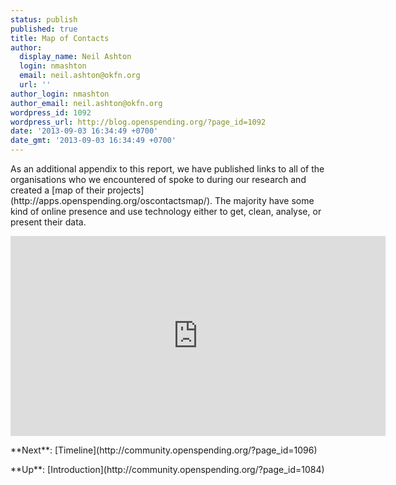 ```yaml
---
status: publish
published: true
title: Map of Contacts
author:
  display_name: Neil Ashton
  login: nmashton
  email: neil.ashton@okfn.org
  url: ''
author_login: nmashton
author_email: neil.ashton@okfn.org
wordpress_id: 1092
wordpress_url: http://blog.openspending.org/?page_id=1092
date: '2013-09-03 16:34:49 +0700'
date_gmt: '2013-09-03 16:34:49 +0700'
---
```

<p>As an additional appendix to this report, we have published links to all of the organisations who we encountered of spoke to during our research and created a [map of their projects](http://apps.openspending.org/oscontactsmap/). The majority have some kind of online presence and use technology either to get, clean, analyse, or present their data.</p>
<p><iframe frameBorder="0" src="http://openspending.github.io/oscontactsmap/" width="600px" height="320px"></iframe></p>
<p>**Next**: [Timeline](http://community.openspending.org/?page_id=1096)</p>
<p>**Up**: [Introduction](http://community.openspending.org/?page_id=1084)</p>
